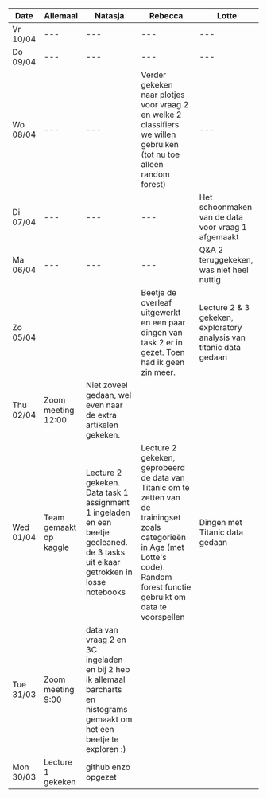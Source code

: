Date | Allemaal | Natasja | Rebecca | Lotte
--- | --- | --- | --- | ---
Vr 10/04 | --- | --- | --- | ---
Do 09/04 | --- | --- | --- | ---
Wo 08/04 | --- | --- | Verder gekeken naar plotjes voor vraag 2 en welke 2 classifiers we willen gebruiken (tot nu toe alleen random forest) | ---
Di 07/04 | --- | --- | --- | Het schoonmaken van de data voor vraag 1 afgemaakt
Ma 06/04 | --- | --- | --- | Q&A 2 teruggekeken, was niet heel nuttig
Zo 05/04 | | | Beetje de overleaf uitgewerkt en een paar dingen van task 2 er in gezet. Toen had ik geen zin meer. | Lecture 2 & 3 gekeken, exploratory analysis van titanic data gedaan
Thu 02/04 | Zoom meeting 12:00 | Niet zoveel gedaan, wel even naar de extra artikelen gekeken. | |
Wed 01/04 | Team gemaakt op kaggle | Lecture 2 gekeken. Data task 1 assignment 1 ingeladen en een beetje gecleaned. de 3 tasks uit elkaar getrokken in losse notebooks | Lecture 2 gekeken, geprobeerd de data van Titanic om te zetten van de trainingset zoals categorieën in Age (met Lotte's code). Random forest functie gebruikt om data te voorspellen | Dingen met Titanic data gedaan
Tue 31/03 | Zoom meeting 9:00 | data van vraag 2 en 3C ingeladen en bij 2 heb ik allemaal barcharts en histograms gemaakt om het een beetje te exploren :) | |
Mon 30/03 | Lecture 1 gekeken | github enzo opgezet | |
